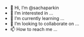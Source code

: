 - 👋 Hi, I’m @sachaparkin
- 👀 I’m interested in ...
- 🌱 I’m currently learning ...
- 💞️ I’m looking to collaborate on ...
- 📫 How to reach me ...

<!---
sachaparkin/sachaparkin is a ✨ special ✨ repository because its `README.md` (this file) appears on your GitHub profile.
You can click the Preview link to take a look at your changes.
--->

